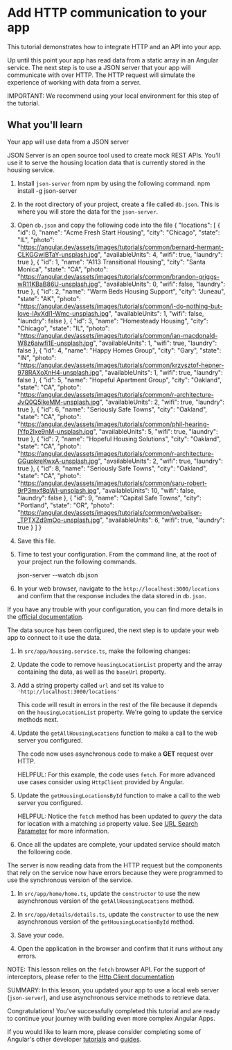 # Add HTTP communication to your app

This tutorial demonstrates how to integrate HTTP and an API into your app.

Up until this point your app has read data from a static array in an Angular service. The next step is to use a JSON server that your app will communicate with over HTTP. The HTTP request will simulate the experience of working with data from a server.

<docs-video src="https://www.youtube.com/embed/5K10oYJ5Y-E?si=TiuNKx_teR9baO7k"/>

IMPORTANT: We recommend using your local environment for this step of the tutorial.

## What you'll learn

Your app will use data from a JSON server

<docs-workflow>

<docs-step title="Configure the JSON server">
JSON Server is an open source tool used to create mock REST APIs. You'll use it to serve the housing location data that is currently stored in the housing service.

1. Install `json-server` from npm by using the following command.
    <docs-code language="bash">
        npm install -g json-server
    </docs-code>

1. In the root directory of your project, create a file called `db.json`. This is where you will store the data for the `json-server`.

1. Open `db.json` and copy the following code into the file
    <docs-code language="json">
    {
      "locations": [
        {
          "id": 0,
          "name": "Acme Fresh Start Housing",
          "city": "Chicago",
          "state": "IL",
          "photo": "https://angular.dev/assets/images/tutorials/common/bernard-hermant-CLKGGwIBTaY-unsplash.jpg",
          "availableUnits": 4,
          "wifi": true,
          "laundry": true
        },
        {
          "id": 1,
          "name": "A113 Transitional Housing",
          "city": "Santa Monica",
          "state": "CA",
          "photo": "https://angular.dev/assets/images/tutorials/common/brandon-griggs-wR11KBaB86U-unsplash.jpg",
          "availableUnits": 0,
          "wifi": false,
          "laundry": true
        },
        {
          "id": 2,
          "name": "Warm Beds Housing Support",
          "city": "Juneau",
          "state": "AK",
          "photo": "https://angular.dev/assets/images/tutorials/common/i-do-nothing-but-love-lAyXdl1-Wmc-unsplash.jpg",
          "availableUnits": 1,
          "wifi": false,
          "laundry": false
        },
        {
          "id": 3,
          "name": "Homesteady Housing",
          "city": "Chicago",
          "state": "IL",
          "photo": "https://angular.dev/assets/images/tutorials/common/ian-macdonald-W8z6aiwfi1E-unsplash.jpg",
          "availableUnits": 1,
          "wifi": true,
          "laundry": false
        },
        {
          "id": 4,
          "name": "Happy Homes Group",
          "city": "Gary",
          "state": "IN",
          "photo": "https://angular.dev/assets/images/tutorials/common/krzysztof-hepner-978RAXoXnH4-unsplash.jpg",
          "availableUnits": 1,
          "wifi": true,
          "laundry": false
        },
        {
          "id": 5,
          "name": "Hopeful Apartment Group",
          "city": "Oakland",
          "state": "CA",
          "photo": "https://angular.dev/assets/images/tutorials/common/r-architecture-JvQ0Q5IkeMM-unsplash.jpg",
          "availableUnits": 2,
          "wifi": true,
          "laundry": true
        },
        {
          "id": 6,
          "name": "Seriously Safe Towns",
          "city": "Oakland",
          "state": "CA",
          "photo": "https://angular.dev/assets/images/tutorials/common/phil-hearing-IYfp2Ixe9nM-unsplash.jpg",
          "availableUnits": 5,
          "wifi": true,
          "laundry": true
        },
        {
          "id": 7,
          "name": "Hopeful Housing Solutions",
          "city": "Oakland",
          "state": "CA",
          "photo": "https://angular.dev/assets/images/tutorials/common/r-architecture-GGupkreKwxA-unsplash.jpg",
          "availableUnits": 2,
          "wifi": true,
          "laundry": true
        },
        {
          "id": 8,
          "name": "Seriously Safe Towns",
          "city": "Oakland",
          "state": "CA",
          "photo": "https://angular.dev/assets/images/tutorials/common/saru-robert-9rP3mxf8qWI-unsplash.jpg",
          "availableUnits": 10,
          "wifi": false,
          "laundry": false
        },
        {
          "id": 9,
          "name": "Capital Safe Towns",
          "city": "Portland",
          "state": "OR",
          "photo": "https://angular.dev/assets/images/tutorials/common/webaliser-_TPTXZd9mOo-unsplash.jpg",
          "availableUnits": 6,
          "wifi": true,
          "laundry": true
        }
      ]
    }
    </docs-code>

1. Save this file.

1. Time to test your configuration. From the command line, at the root of your project run the following commands.

    <docs-code language="bash">
        json-server --watch db.json
    </docs-code>

1. In your web browser, navigate to the `http://localhost:3000/locations` and confirm that the response includes the data stored in `db.json`.

If you have any trouble with your configuration, you can find more details in the [official documentation](https://www.npmjs.com/package/json-server).
</docs-step>

<docs-step title="Update service to use web server instead of local array">
The data source has been configured, the next step is to update your web app to connect to it use the data.

1. In `src/app/housing.service.ts`, make the following changes:

1. Update the code to remove `housingLocationList` property and the array containing the data, as well as the `baseUrl` property.

1. Add a string property called `url` and set its value to `'http://localhost:3000/locations'`

    <docs-code header="Add url property to housing.service.ts" path="adev/src/content/tutorials/first-app/steps/14-http/src-final/app/housing.service.ts" visibleLines="[8]"/>

    This code will result in errors in the rest of the file because it depends on the `housingLocationList` property. We're going to update the service methods next.

1. Update the `getAllHousingLocations` function to make a call to the web server you configured.

    <docs-code header="Update the getAllHousingLocations method in housing.service.ts" path="adev/src/content/tutorials/first-app/steps/14-http/src-final/app/housing.service.ts" visibleLines="[10,13]"/>

    The code now uses asynchronous code to make a **GET** request over HTTP.

   HELPFUL: For this example, the code uses `fetch`. For more advanced use cases consider using `HttpClient` provided by Angular.

1. Update the `getHousingLocationsById` function to make a call to the web server you configured.

   HELPFUL: Notice the `fetch` method has been updated to _query_ the data for location with a matching `id` property value. See [URL Search Parameter](https://developer.mozilla.org/en-US/docs/Web/API/URL/search) for more information.

    <docs-code header="Update the getHousingLocationById method in housing.service.ts" path="adev/src/content/tutorials/first-app/steps/14-http/src-final/app/housing.service.ts" visibleLines="[15,19]"/>

1. Once all the updates are complete, your updated service should match the following code.

    <docs-code header="Final version of housing.service.ts" path="adev/src/content/tutorials/first-app/steps/14-http/src-final/app/housing.service.ts" visibleLines="[1,25]" />

</docs-step>

<docs-step title="Update the components to use asynchronous calls to the housing service">
The server is now reading data from the HTTP request but the components that rely on the service now have errors because they were programmed to use the synchronous version of the service.

1. In `src/app/home/home.ts`, update the `constructor` to use the new asynchronous version of the `getAllHousingLocations` method.

    <docs-code header="Update constructor in home.ts" path="adev/src/content/tutorials/first-app/steps/14-http/src-final/app/home/home.ts" visibleLines="[29,36]"/>

1. In `src/app/details/details.ts`, update the `constructor` to use the new asynchronous version of the `getHousingLocationById` method.

    <docs-code header="Update constructor in details.ts" path="adev/src/content/tutorials/first-app/steps/14-http/src-final/app/details/details.ts" visibleLines="[59,64]"/>
2. Save your code.

3. Open the application in the browser and confirm that it runs without any errors.
</docs-step>

</docs-workflow>

NOTE: This lesson relies on the `fetch` browser API. For the support of interceptors, please refer to the [Http Client documentation](/guide/http)

SUMMARY: In this lesson, you updated your app to use a local web server (`json-server`), and use asynchronous service methods to retrieve data.

Congratulations! You've successfully completed this tutorial and are ready to continue your journey with building even more complex Angular Apps.

If you would like to learn more, please consider completing some of Angular's other developer [tutorials](tutorials) and [guides](overview).
